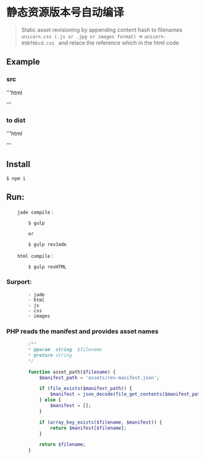 # 静态资源版本号自动编译 

> Static asset revisioning by appending content hash to filenames
`unicorn.css (.js or .jpg or images format)` → `unicorn-098f6bcd.css ` and relace the reference which in the html code
## Example

### src

'''html

<!DOCTYPE html>
<html>
<head>
<title>  My App</title>
<link rel="stylesheet" href="./app/css/main.css">
</head>
<body>
<script src="./app/js/main.js"></script>
</body>
</html>

'''

### to dist

'''html
<!DOCTYPE html>
<html>
<head>
<title>  My App</title>
<link rel="stylesheet" href="./app/css/main-da36c084.css">
</head>
<body>
<script src="./app/js/main-457c307b.js"></script>
</body>
</html>
'''

## Install

```
$ npm i
```

## Run:

```
	jade compile：

		$ gulp 
		
		or	
		
		$ gulp revJade

	html compile：

		$ gulp revHTML

```

### Surport:

```
		- jade
		- html
		- js
		- css
		- images
```
### PHP reads the manifest and provides asset names

```php
		/**
	 	* @param  string  $filename
	 	* @return string
	 	*/

		function asset_path($filename) {
	    	$manifest_path = 'assets/rev-manifest.json';

	    	if (file_exists($manifest_path)) {
	        	$manifest = json_decode(file_get_contents($manifest_path), TRUE);
	    	} else {
	       		$manifest = [];
	    	}

	    	if (array_key_exists($filename, $manifest)) {
	        	return $manifest[$filename];
	    	}

	    	return $filename;
		}



	

